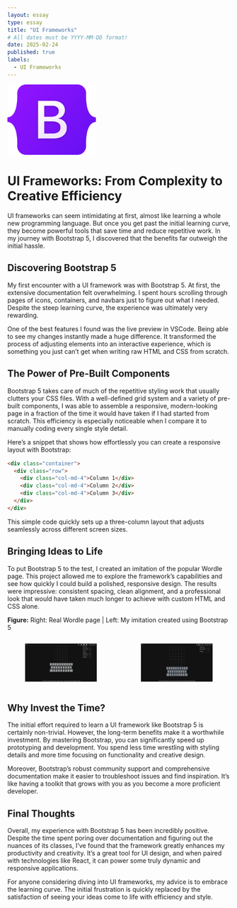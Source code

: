 ```yaml
---
layout: essay
type: essay
title: "UI Frameworks"
# All dates must be YYYY-MM-DD format!
date: 2025-02-24
published: true
labels:
  - UI Frameworks
---
```


<img width="200px" class="rounded float-start pe-4" src="../img/bootstrap-logo.svg">

# UI Frameworks: From Complexity to Creative Efficiency

UI frameworks can seem intimidating at first, almost like learning a whole new programming language. But once you get past the initial learning curve, they become powerful tools that save time and reduce repetitive work. In my journey with Bootstrap 5, I discovered that the benefits far outweigh the initial hassle.

## Discovering Bootstrap 5

My first encounter with a UI framework was with Bootstrap 5. At first, the extensive documentation felt overwhelming. I spent hours scrolling through pages of icons, containers, and navbars just to figure out what I needed. Despite the steep learning curve, the experience was ultimately very rewarding.

One of the best features I found was the live preview in VSCode. Being able to see my changes instantly made a huge difference. It transformed the process of adjusting elements into an interactive experience, which is something you just can’t get when writing raw HTML and CSS from scratch.

## The Power of Pre-Built Components

Bootstrap 5 takes care of much of the repetitive styling work that usually clutters your CSS files. With a well-defined grid system and a variety of pre-built components, I was able to assemble a responsive, modern-looking page in a fraction of the time it would have taken if I had started from scratch. This efficiency is especially noticeable when I compare it to manually coding every single style detail.

Here’s a snippet that shows how effortlessly you can create a responsive layout with Bootstrap:

```html
<div class="container">
  <div class="row">
    <div class="col-md-4">Column 1</div>
    <div class="col-md-4">Column 2</div>
    <div class="col-md-4">Column 3</div>
  </div>
</div>
```

This simple code quickly sets up a three-column layout that adjusts seamlessly across different screen sizes.

## Bringing Ideas to Life

To put Bootstrap 5 to the test, I created an imitation of the popular Wordle page. This project allowed me to explore the framework’s capabilities and see how quickly I could build a polished, responsive design. The results were impressive: consistent spacing, clean alignment, and a professional look that would have taken much longer to achieve with custom HTML and CSS alone.

**Figure:** Right: Real Wordle page | Left: My imitation created using Bootstrap 5
<div style="display: flex; justify-content: center; gap: 20px;">
    <figure>
        <img src="../img/real-wordle.png" alt="Real Wordle" width="500">
    </figure>
    <figure>
        <img src="../img/my-wordle.png" alt="My Wordle Imitation" width="500">
    </figure>
</div>

## Why Invest the Time?

The initial effort required to learn a UI framework like Bootstrap 5 is certainly non-trivial. However, the long-term benefits make it a worthwhile investment. By mastering Bootstrap, you can significantly speed up prototyping and development. You spend less time wrestling with styling details and more time focusing on functionality and creative design.

Moreover, Bootstrap’s robust community support and comprehensive documentation make it easier to troubleshoot issues and find inspiration. It’s like having a toolkit that grows with you as you become a more proficient developer.

## Final Thoughts

Overall, my experience with Bootstrap 5 has been incredibly positive. Despite the time spent poring over documentation and figuring out the nuances of its classes, I’ve found that the framework greatly enhances my productivity and creativity. It’s a great tool for UI design, and when paired with technologies like React, it can power some truly dynamic and responsive applications.

For anyone considering diving into UI frameworks, my advice is to embrace the learning curve. The initial frustration is quickly replaced by the satisfaction of seeing your ideas come to life with efficiency and style.

